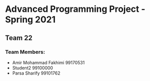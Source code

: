 # Advanced Programming Project - Spring 2021
## Team 22

### Team Members:
- Amir Mohammad Fakhimi 99170531
- Student2 99100000
-  Parsa Sharify 99101762 
